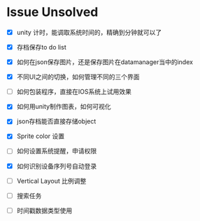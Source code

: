 # Issue Unsolved

- [x] unity 计时，能调取系统时间的，精确到分钟就可以了
- [x] 存档保存to do list
- [x] 如何在json保存图片，还是保存图片在datamanager当中的index
- [x] 不同UI之间的切换，如何管理不同的三个界面
- [ ] 如何包装程序，直接在IOS系统上试用效果
- [x] 如何用unity制作图表，如何可视化
- [x] json存档能否直接存储object
- [x] Sprite color 设置
- [ ] 如何设置系统提醒，申请权限
- [x] 如何识别设备序列号自动登录
- [ ] Vertical Layout 比例调整
- [ ] 搜索任务
- [ ] 时间戳数据类型使用

 

